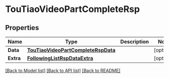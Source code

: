 # TouTiaoVideoPartCompleteRsp

## Properties

Name | Type | Description | Notes
------------ | ------------- | ------------- | -------------
**Data** | [**TouTiaoVideoPartCompleteRspData**](TouTiaoVideoPartCompleteRsp_data.md) |  | [optional] 
**Extra** | [**FollowingListRspDataExtra**](FollowingListRsp_data_extra.md) |  | [optional] 

[[Back to Model list]](../README.md#documentation-for-models) [[Back to API list]](../README.md#documentation-for-api-endpoints) [[Back to README]](../README.md)


